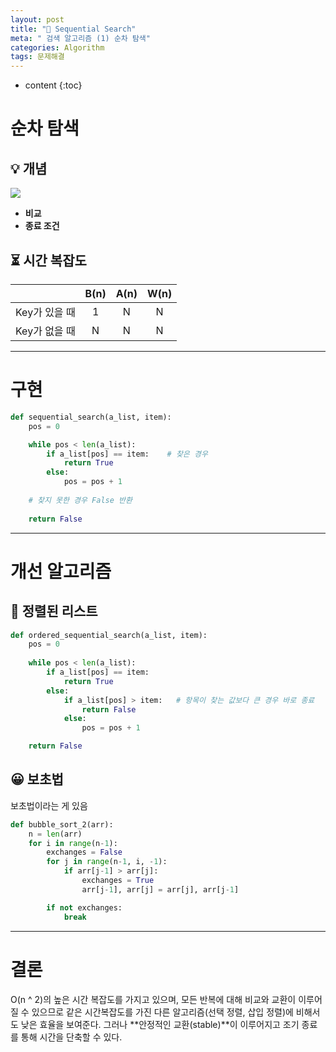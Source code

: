 ```yaml
---
layout: post
title: "🔎 Sequential Search"
meta: " 검색 알고리즘 (1) 순차 탐색"
categories: Algorithm
tags: 문제해결
---
```




* content
{:toc}
# 순차 탐색

## 💡 개념

![](https://runestone.academy/runestone/books/published/pythonds3/_images/seqsearch.png)

- **비교**
- **종료 조건**

## ⏳ 시간 복잡도

|               | B(n) | A(n) | W(n) |
| :-----------: | :--: | :--: | :--: |
| Key가 있을 때 |  1   |  N   |  N   |
| Key가 없을 때 |  N   |  N   |  N   |

---





# 구현

```python
def sequential_search(a_list, item):
    pos = 0

    while pos < len(a_list):
        if a_list[pos] == item:    # 찾은 경우
            return True
        else:
            pos = pos + 1
    
    # 찾지 못한 경우 False 반환
    
    return False
```

---





# 개선 알고리즘

## 🤔 정렬된 리스트

```python
def ordered_sequential_search(a_list, item):
    pos = 0
    
    while pos < len(a_list):
        if a_list[pos] == item:
            return True
        else:
            if a_list[pos] > item:   # 항목이 찾는 값보다 큰 경우 바로 종료
                return False
            else:
                pos = pos + 1

    return False
```

## 😀 보초법

보초법이라는 게 있음

```python
def bubble_sort_2(arr):
    n = len(arr)
    for i in range(n-1):
        exchanges = False
        for j in range(n-1, i, -1):
            if arr[j-1] > arr[j]:
                exchanges = True
                arr[j-1], arr[j] = arr[j], arr[j-1]

        if not exchanges:
            break
```

---





# 결론

O(n ^ 2)의 높은 시간 복잡도를 가지고 있으며, 모든 반복에 대해 비교와 교환이 이루어질 수 있으므로 같은 시간복잡도를 가진 다른 알고리즘(선택 정렬, 삽입 정렬)에 비해서도 낮은 효율을 보여준다. 그러나 **안정적인 교환(stable)**이 이루어지고 조기 종료를 통해 시간을 단축할 수 있다.

